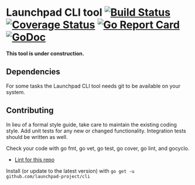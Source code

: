 # Launchpad CLI tool [![Build Status](http://img.shields.io/travis/launchpad-project/cli/master.svg?style=flat)](https://travis-ci.org/launchpad-project/cli) [![Coverage Status](https://coveralls.io/repos/launchpad-project/cli/badge.svg)](https://coveralls.io/r/launchpad-project/cli) [![Go Report Card](https://goreportcard.com/badge/github.com/launchpad-project/cli)](https://goreportcard.com/report/github.com/launchpad-project/cli) [![GoDoc](https://godoc.org/github.com/launchpad-project/cli?status.svg)](https://godoc.org/github.com/launchpad-project/cli)

**This tool is under construction.**

## Dependencies
For some tasks the Launchpad CLI tool needs git to be available on your system.

## Contributing
In lieu of a formal style guide, take care to maintain the existing coding style. Add unit tests for any new or changed functionality. Integration tests should be written as well.

Check your code with go fmt, go vet, go test, go cover, go lint, and gocyclo.

* [Lint for this repo](http://go-lint.appspot.com/github.com/launchpad-project/cli)


Install (or update to the latest version) with
`go get -u github.com/launchpad-project/cli`

